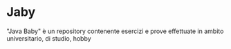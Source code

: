# Jaby
"Java Baby" è un repository contenente esercizi e prove effettuate in ambito universitario, di studio, hobby
